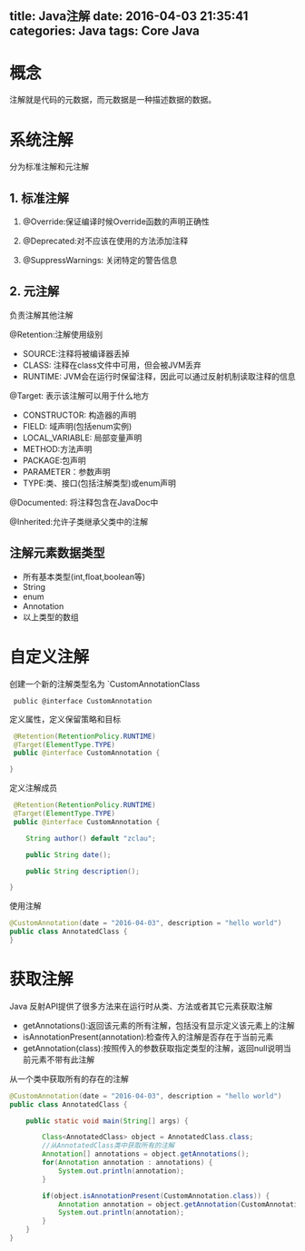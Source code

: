title: Java注解
date: 2016-04-03 21:35:41
categories: Java
tags: Core Java
---

# 概念

注解就是代码的元数据，而元数据是一种描述数据的数据。

# 系统注解

分为标准注解和元注解

## 1. 标准注解

1. @Override:保证编译时候Override函数的声明正确性

2. @Deprecated:对不应该在使用的方法添加注释

3. @SuppressWarnings: 关闭特定的警告信息

<!-- more -->

## 2. 元注解

负责注解其他注解

@Retention:注解使用级别

- SOURCE:注释将被编译器丢掉
- CLASS: 注释在class文件中可用，但会被JVM丢弃
- RUNTIME: JVM会在运行时保留注释，因此可以通过反射机制读取注释的信息

@Target: 表示该注解可以用于什么地方

- CONSTRUCTOR: 构造器的声明
- FIELD: 域声明(包括enum实例)
- LOCAL_VARIABLE: 局部变量声明
- METHOD:方法声明
- PACKAGE:包声明
- PARAMETER：参数声明
- TYPE:类、接口(包括注解类型)或enum声明

@Documented: 将注释包含在JavaDoc中

@Inherited:允许子类继承父类中的注解

## 注解元素数据类型

- 所有基本类型(int,float,boolean等)
- String
- enum
- Annotation
- 以上类型的数组

# 自定义注解

创建一个新的注解类型名为 `CustomAnnotationClass

```
 public @interface CustomAnnotation
```

定义属性，定义保留策略和目标

```java
 @Retention(RetentionPolicy.RUNTIME)
 @Target(ElementType.TYPE)
 public @interface CustomAnnotation {

}
```

定义注解成员

```java
 @Retention(RetentionPolicy.RUNTIME)
 @Target(ElementType.TYPE)
 public @interface CustomAnnotation {

    String author() default "zclau";

    public String date();

    public String description();

}
```

使用注解

```java
@CustomAnnotation(date = "2016-04-03", description = "hello world")
public class AnnotatedClass {
}
```

# 获取注解

Java 反射API提供了很多方法来在运行时从类、方法或者其它元素获取注解

* getAnnotations():返回该元素的所有注解，包括没有显示定义该元素上的注解
* isAnnotationPresent(annotation):检查传入的注解是否存在于当前元素
* getAnnotation(class):按照传入的参数获取指定类型的注解，返回null说明当前元素不带有此注解

从一个类中获取所有的存在的注解

```java
@CustomAnnotation(date = "2016-04-03", description = "hello world")
public class AnnotatedClass {

    public static void main(String[] args) {

        Class<AnnotatedClass> object = AnnotatedClass.class;
        //从AnnotatedClass类中获取所有的注解
        Annotation[] annotations = object.getAnnotations();
        for(Annotation annotation : annotations) {
            System.out.println(annotation);
        }

        if(object.isAnnotationPresent(CustomAnnotation.class)) {
            Annotation annotation = object.getAnnotation(CustomAnnotation.class);
            System.out.println(annotation);
        }
    }
}

```
